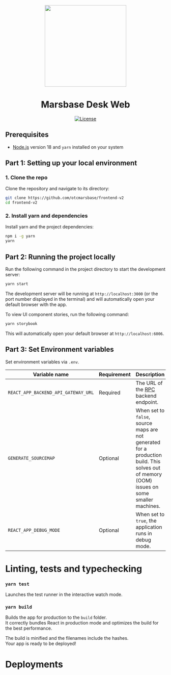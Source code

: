 <p align="center"><img src="https://desk.otcmarsbase.io/static/media/logo.35a2adb7b56d3431201a.png" width="256" /></p>

<h1 align="center">Marsbase Desk Web</h1>

<div align="center">
  <a href='https://github.com/dydxprotocol/v4-web/blob/main/LICENSE'>
    <img src='https://img.shields.io/badge/License-AGPL_v3-blue.svg' alt='License' />
  </a>
</div>

## Prerequisites

- [Node.js](https://nodejs.org/en/download/current) version 18 and `yarn` installed on your system

## Part 1: Setting up your local environment

### 1. Clone the repo

Clone the repository and navigate to its directory:

```bash
git clone https://github.com/otcmarsbase/frontend-v2
cd frontend-v2
```

### 2. Install yarn and dependencies

Install yarn and the project dependencies:

```bash
npm i -g yarn
yarn
```

## Part 2: Running the project locally

Run the following command in the project directory to start the development server:

```bash
yarn start
```

The development server will be running at `http://localhost:3000` (or the port number displayed in the terminal) and will automatically open your default browser with the app.

To view UI component stories, run the following command:

```bash
yarn storybook
```

This will automatically open your default browser at `http://localhost:6006`.

## Part 3: Set Environment variables

Set environment variables via `.env`.

| Variable name                       | Requirement | Description                                                                                                                                 | Default Value                       |
| ----------------------------------- | ----------- | ------------------------------------------------------------------------------------------------------------------------------------------- | ----------------------------------- |
| `REACT_APP_BACKEND_API_GATEWAY_URL` | Required    | The URL of the [RPC](https://www.w3.org/History/1992/nfs_dxcern_mirror/rpc/doc/Introduction/WhatIs.html) backend endpoint.                  | https://dev-api.otcmarsbase.io/rpc/ |
| `GENERATE_SOURCEMAP`                | Optional    | When set to `false`, source maps are not generated for a production build. This solves out of memory (OOM) issues on some smaller machines. | true                                |
| `REACT_APP_DEBUG_MODE`              | Optional    | When set to `true`, the application runs in debug mode.                                                                                     | false                               |

# Linting, tests and typechecking
### `yarn test`

Launches the test runner in the interactive watch mode.

### `yarn build`

Builds the app for production to the `build` folder.\
It correctly bundles React in production mode and optimizes the build for the best performance.

The build is minified and the filenames include the hashes.\
Your app is ready to be deployed!

# Deployments
